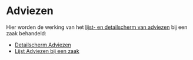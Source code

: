 # Adviezen

Hier worden de werking van het [lijst- en detailscherm van adviezen](/docs/probleemoplossing/module_overstijgende_schermen/adviezen/README.md) bij een zaak behandeld:

- [Detailscherm Adviezen](/docs/probleemoplossing/module_overstijgende_schermen/adviezen/detailscherm_adviezen.md)
- [Lijst Adviezen bij een zaak](/docs/probleemoplossing/module_overstijgende_schermen/adviezen/lijst_adviezen_bij_een_zaak.md)

